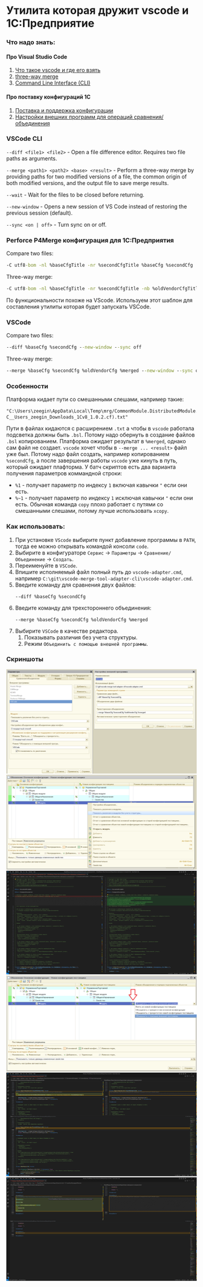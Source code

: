 # Утилита которая дружит vscode и 1С:Предприятие

### Что надо знать:

#### Про Visual Studio Code
1. [Что такое vscode и где его взять](https://code.visualstudio.com/)
2. [three-way merge](https://code.visualstudio.com/updates/v1_70#_command-line-option-merge)
3. [Command Line Interface (CLI)](https://code.visualstudio.com/docs/editor/command-line)

#### Про поставку конфигураций 1С
1. [Поставка и поддержка конфигурации](https://its.1c.ru/db/v8323doc#bookmark:dev:TI000001137)
2. [Настройки внешних программ для операций сравнения/объединения](https://its.1c.ru/db/v8323doc#bookmark:dev:TI000001471)


### VSCode CLI

`--diff <file1> <file2>` - Open a file difference editor. Requires two file paths as arguments.

`--merge <path1> <path2> <base> <result>` - Perform a three-way merge by providing paths for two modified versions of a file, the common origin of both modified versions, and the output file to save merge results.

`--wait` - Wait for the files to be closed before returning.

`--new-window` - Opens a new session of VS Code instead of restoring the previous session (default).

`--sync <on | off>` - Turn sync on or off.

### Perforce P4Merge конфигурация для 1С:Предприятия

Compare two files:
```cmd
-C utf8-bom -nl %baseCfgTitle -nr %secondCfgTitle %baseCfg %secondCfg
```

Three-way merge:
```cmd
-C utf8-bom -nl %baseCfgTitle -nr %secondCfgTitle -nb %oldVendorCfgTitle %oldVendorCfg %baseCfg %secondCfg %merged
```

По функциональности похоже на VScode. Используем этот шаблон для составления утилиты которая будет запускать VSCode.


### VSCode

Compare two files:
```cmd
--diff %baseCfg %secondCfg --new-window --sync off
```

Three-way merge:
```cmd
--merge %baseCfg %secondCfg %oldVendorCfg %merged --new-window --sync off --wait
```


### Особенности

Платформа кидает пути со смешанными слешами, например такие:
```
"C:\Users\zeegin\AppData\Local\Temp\mrg/CommonModule.DistributedModule.Module(File C__Users_zeegin_Downloads_1Cv8_1.0.2.cf).txt"
```
Пути в файлах кидаются с расширением `.txt` а чтобы в `vscode` работала подсветка должны быть `.bsl`.
Потому надо обернуть в создание файлов `.bsl` копированием.
Платформа ожидает результат в `%merged`, однако сам файл не создает. `vscode` хочет чтобы в `--merge ... <result>` файл уже был.
Потому надо файл создать, например копированием `%secondCfg`, а после завершения работы `vscode` уже кинуть в путь, который ожидает плафторма.
У батч скриптов есть два варианта получения параметров коммандной строки:
- `%1` - получает параметр по индексу `1` включая кавычки `"` если они есть.
- `%~1` - получает параметр по индексу `1` исключая кавычки `"` если они есть.
Обычная команда `copy` плохо работает с путями со смешанными слешами, потому лучше использовать `xcopy`.

### Как использовать:
1. При установке `VScode` выбирите пункт добавление программы в `PATH`, тогда ее можно открывать командой консоли `code`.
2. Выбирите в конфигураторе `Сервис` -> `Параметры` -> `Сравнение/Объединение` -> `Создать`.
3. Переименуйте в `VSCode`.
4. Впишите исполняемый файл полный путь до `vscode-adapter.cmd`, например `C:\git\vscode-merge-tool-adapter-cli\vscode-adapter.cmd`.
5. Введите команду для сравнения двух файлов:
    ```
   --diff %baseCfg %secondCfg
    ```
7. Введите команду для трехстороннего объединения:
   ```
   --merge %baseCfg %secondCfg %oldVendorCfg %merged
   ```
9. Выбирите `VSCode` в качестве редактора.
   1. Показывать различия без учета структуры.
   2. Режим `Объединить с помощью внешней программы`.

### Скриншоты

![](assets/1.png)
![](assets/2.png)
![](assets/3.png)
![](assets/4.png)
![](assets/5.png)
![](assets/6.png)
